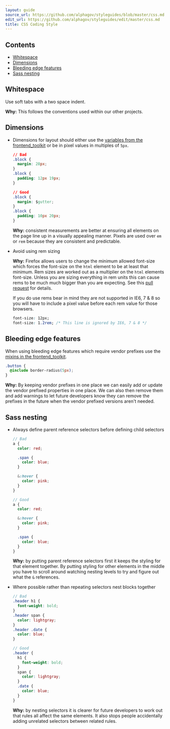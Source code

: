 ```yaml
---
layout: guide
source_url: https://github.com/alphagov/styleguides/blob/master/css.md
edit_url: https://github.com/alphagov/styleguides/edit/master/css.md
title: CSS Coding Style
---
```


<!-- This file was automatically generated. DO NOT EDIT DIRECTLY. -->

## Contents

* [Whitespace](#whitespace)
* [Dimensions](#dimensions)
* [Bleeding edge features](#bleeding-edge-features)
* [Sass nesting](#sass-nesting)

## Whitespace

Use soft tabs with a two space indent.

**Why:** This follows the conventions used within our other projects.

## Dimensions

* Dimensions for layout should either use the [variables from the
  frontend_toolkit][measurements.scss] or be in pixel values in multiples of `5px`.

  [measurements.scss]: https://github.com/alphagov/govuk_frontend_toolkit/blob/master/stylesheets/_measurements.scss

  ```css
  // Bad
  .block {
    margin: 28px;
  }
  .block {
    padding: 12px 19px;
  }

  // Good
  .block {
    margin: $gutter;
  }
  .block {
    padding: 10px 20px;
  }
  ```

  **Why:** consistent measurements are better at ensuring all elements on the
  page line up in a visually appealing manner. Pixels are used over `em` or `rem`
  because they are consistent and predictable.

* Avoid using rem sizing

  **Why:** Firefox allows users to change the minimum allowed font-size which
  forces the font-size on the `html` element to be at least that minimum. Rem
  sizes are worked out as a multiplier on the `html` elements font-size. Unless
  you are sizing everything in rem units this can cause rems to be much much
  bigger than you are expecting. See this [pull
  request](https://github.com/alphagov/frontend/pull/385) for details.

  If you do use rems bear in mind they are not supported in IE6, 7 & 8 so you
  will have to include a pixel value before each rem value for those browsers.

  ```css
  font-size: 12px;
  font-size: 1.2rem; /* This line is ignored by IE6, 7 & 8 */
  ```


## Bleeding edge features

When using bleeding edge features which require vendor prefixes use the [mixins
in the frontend_toolkit][css3.scss].

[css3.scss]: https://github.com/alphagov/govuk_frontend_toolkit/blob/master/stylesheets/_css3.scss

```css
.button {
  @include border-radius(5px);
}
```

**Why:** By keeping vendor prefixes in one place we can easily add or update
the vendor prefixed properties in one place. We can also then remove them and
add warnings to let future developers know they can remove the prefixes in the
future when the vendor prefixed versions aren't needed.

## Sass nesting

* Always define parent reference selectors before defining child selectors

  ```scss
  // Bad
  a {
    color: red;

    .span {
      color: blue;
    }

    &:hover {
      color: pink;
    }
  }

  // Good
  a {
    color: red;

    &:hover {
      color: pink;
    }

    .span {
      color: blue;
    }
  }
  ```

  **Why:** by putting parent reference selectors first it keeps the styling for
  that element together. By putting styling for other elements in the middle you
  have to scroll around watching nesting levels to try and figure out what the
  `&` references.

* Where possible rather than repeating selectors nest blocks together

  ```scss
  // Bad
  .header h1 {
    font-weight: bold;
  }
  .header span {
    color: lightgray;
  }
  .header .date {
    color: blue;
  }

  // Good
  .header {
    h1 {
      font-weight: bold;
    }
    span {
      color: lightgray;
    }
    .date {
      color: blue;
    }
  }
  ```

  **Why:** by nesting selectors it is clearer for future developers to work out
  that rules all affect the same elements. It also stops people accidentally
  adding unrelated selectors between related rules.